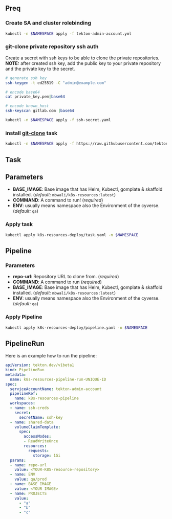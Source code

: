 
## Preq
### Create SA and cluster rolebinding 

```bash
kubectl -n $NAMESPACE apply -f tekton-admin-account.yml
```

### git-clone private repository ssh auth
Create a secret with ssh keys to be able to clone the private repositories.
**NOTE:** after created ssh key, add the public key to your private repository and the private key to the secret.

```bash
# generate ssh key
ssh-keygen -t ed25519 -C "admin@example.com"

# encode base64
cat private_key.pem|base64

# encode known_host
ssh-keyscan gitlab.com |base64

kubectl -n $NAMESPACE apply -f ssh-secret.yaml
```

### install [git-clone](https://hub.tekton.dev/tekton/task/git-clone) task

```bash
kubectl -n $NAMESPACE apply -f https://raw.githubusercontent.com/tektoncd/catalog/main/task/git-clone/0.9/git-clone.yaml
```

## Task

## Parameters

* **BASE_IMAGE**: Base image that has Helm, Kubectl, gomplate & skaffold installed. (_default:_ `mbwali/k8s-resources:latest`)
* **COMMAND**: A command to run! (_required_)
* **ENV**: usually means namespace also the Environment of the cyverse. (_default:_ `qa`)


### Apply task

```bash
kubectl apply k8s-resources-deploy/task.yaml -n $NAMESPACE
```

## Pipeline

### Parameters

* **repo-url**: Repository URL to clone from. (_required_)
* **COMMAND**: A command to run (_required_)
* **BASE_IMAGE**: Base image that has Helm, Kubectl, gomplate & skaffold installed. (_default:_ `mbwali/k8s-resources:latest`)
* **ENV**: usually means namespace also the Environment of the cyverse. (_default:_ `qa`)

### Apply Pipeline

```bash
kubectl apply k8s-resources-deploy/pipeline.yaml -n $NAMESPACE
```

## PipelineRun

Here is an example how to run the pipeline:
```yaml
apiVersion: tekton.dev/v1beta1
kind: PipelineRun
metadata:
  name: k8s-resources-pipeline-run-UNIQUE-ID
spec:
  serviceAccountName: tekton-admin-account
  pipelineRef:
    name: k8s-resources-pipeline
  workspaces:
  - name: ssh-creds
    secret:
      secretName: ssh-key
  - name: shared-data
    volumeClaimTemplate:
      spec:
        accessModes:
        - ReadWriteOnce
        resources:
          requests:
            storage: 1Gi
  params:
  - name: repo-url
    value: <YOUR-K8S-resource-repository>
  - name: ENV
    value: qa/prod
  - name: BASE_IMAGE
    value: <YOUR IMAGE>
  - name: PROJECTS
    value:
      - "a"
      - "b"
      - "c"
```
